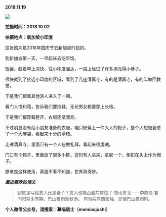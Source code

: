 
          
            
**2018.11.19**



![](//upload-images.jianshu.io/upload_images/51001-0eda7642c1ea14cb.jpg)




**拍摄时间：2018.10.02**

**拍摄地点：新加坡小印度**

这张照片是2018年国庆节去新加坡时拍的。

到新加坡第一天，一早起床去吃早饭。

饭罢，趁着早上凉快，往小印度溜达，一路上经过了许多漂亮得小巷子。

很快就到了接近小印度的区域，看到了几座清真寺，有的是清真寺，有的叫做回教堂。

于是我们跟着其他游人进入了一间。

看门人恨和蔼，告诉我们要拖鞋，无论男女都要穿上长袍。

于是我们都穿戴整齐，衣服还挺漂亮。

不过明显没有给小朋友准备的衣服，喵只好穿上一件大人的袍子，整个人想被装进了一个大麻袋，看起来十分的滑稽。

走进清真寺，里面只有一个人在做礼拜，看起来很虔诚。

门口有个箱子，里面放了很多小筐，这时有人进来，拿起一个，倒扣在头上作为帽子。

原来是这样使用，真是不看不知道，世界真奇妙。


***最近喜欢的诗文***
>到底是写给友人还是妻子？友人也能西窗共剪烛？
夜雨寄北——李商隐
君问归期未有期，巴山夜雨涨秋池。
何当共剪西窗烛，却话巴山夜雨时。




**个人微信公众号，请搜索：摹喵居士（momiaojushi）**

          
        